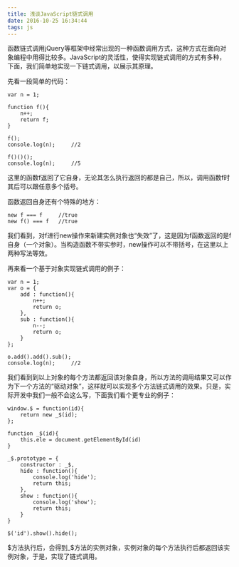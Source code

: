 ```yaml
---
title: 浅谈JavaScript链式调用
date: 2016-10-25 16:34:44
tags: js
---
```


函数链式调用jQuery等框架中经常出现的一种函数调用方式，这种方式在面向对象编程中用得比较多。JavaScript的灵活性，使得实现链式调用的方式有多种，下面，我们简单地实现一下链式调用，以展示其原理。

<!-- more -->

先看一段简单的代码：

```
var n = 1;

function f(){
    n++;
    return f;
}

f();
console.log(n);     //2

f()()();
console.log(n);     //5
```

这里的函数f返回了它自身，无论其怎么执行返回的都是自己，所以，调用函数f时其后可以跟任意多个括号。

函数返回自身还有个特殊的地方：

```
new f === f     //true
new f() === f   //true
```

我们看到，对f进行new操作来新建实例对象也“失效”了，这是因为f函数返回的是f自身（一个对象）。当构造函数不带实参时，new操作可以不带括号，在这里以上两种写法等效。

再来看一个基于对象实现链式调用的例子：

```
var n = 1;
var o = {
    add : function(){
        n++;
        return o;
    },
    sub : function(){
        n--;
        return o;
    }
};

o.add().add().sub();
console.log(n);     //2
```

我们看到到以上对象的每个方法都返回该对象自身，所以方法的调用结果又可以作为下一个方法的“驱动对象”，这样就可以实现多个方法链式调用的效果。只是，实际开发中我们一般不会这么写，下面我们看个更专业的例子：

```
window.$ = function(id){
    return new _$(id);
};

function _$(id){
    this.ele = document.getElementById(id)
}

_$.prototype = {
    constructor : _$,
    hide : function(){
        console.log('hide');
        return this;
    },
    show : function(){
        console.log('show');
        return this;
    }
}

$('id').show().hide();
```

$方法执行后，会得到_$方法的实例对象，实例对象的每个方法执行后都返回该实例对象，于是，实现了链式调用。